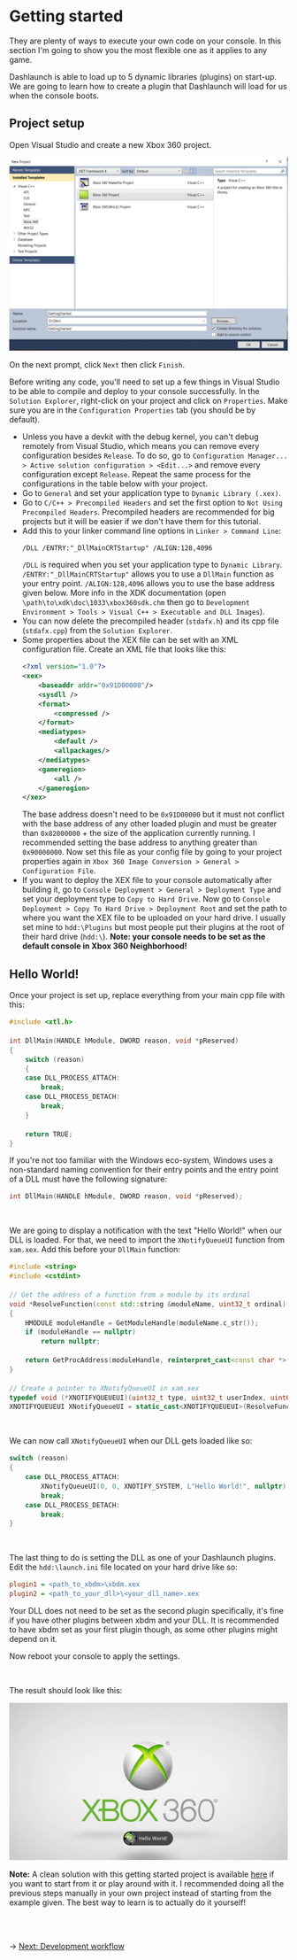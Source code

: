 # Getting started

They are plenty of ways to execute your own code on your console. In this section I'm going to show you the most flexible one as it applies to any game.

Dashlaunch is able to load up to 5 dynamic libraries (plugins) on start-up. We are going to learn how to create a plugin that Dashlaunch will load for us when the console boots.

## Project setup

Open Visual Studio and create a new Xbox 360 project.

<img src="../Prerequisites/Images/vs-create-project.png" alt="Visual Studio Xbox 360 Project"/>

On the next prompt, click `Next` then click `Finish`.

Before writing any code, you'll need to set up a few things in Visual Studio to be able to compile and deploy to your console successfully. In the `Solution Explorer`, right-click on your project and click on `Properties`. Make sure you are in the `Configuration Properties` tab (you should be by default).

-   Unless you have a devkit with the debug kernel, you can't debug remotely from Visual Studio, which means you can remove every configuration besides `Release`. To do so, go to `Configuration Manager... > Active solution configuration > <Edit...>` and remove every configuration except `Release`. Repeat the same process for the configurations in the table below with your project.
-   Go to `General` and set your application type to `Dynamic Library (.xex)`.
-   Go to `C/C++ > Precompiled Headers` and set the first option to `Not Using Precompiled Headers`. Precompiled headers are recommended for big projects but it will be easier if we don't have them for this tutorial.
-   Add this to your linker command line options in `Linker > Command Line`:
    ```
    /DLL /ENTRY:"_DllMainCRTStartup" /ALIGN:128,4096
    ```
    `/DLL` is required when you set your application type to `Dynamic Library`. `/ENTRY:"_DllMainCRTStartup"` allows you to use a `DllMain` function as your entry point. `/ALIGN:128,4096` allows you to use the base address given below. More info in the XDK documentation (open `\path\to\xdk\doc\1033\xbox360sdk.chm` then go to `Development Environment > Tools > Visual C++ > Executable and DLL Images`).
-   You can now delete the precompiled header (`stdafx.h`) and its cpp file (`stdafx.cpp`) from the `Solution Explorer`.
-   Some properties about the XEX file can be set with an XML configuration file. Create an XML file that looks like this:
    ```XML
    <?xml version="1.0"?>
    <xex>
        <baseaddr addr="0x91D00000"/>
        <sysdll />
        <format>
            <compressed />
        </format>
        <mediatypes>
            <default />
            <allpackages/>
        </mediatypes>
        <gameregion>
            <all />
        </gameregion>
    </xex>
    ```
    The base address doesn't need to be `0x91D00000` but it must not conflict with the base address of any other loaded plugin and must be greater than `0x82000000` + the size of the application currently running. I recommended setting the base address to anything greater than `0x90000000`.
    Now set this file as your config file by going to your project properties again in `Xbox 360 Image Conversion > General > Configuration File`.
-   If you want to deploy the XEX file to your console automatically after building it, go to `Console Deployment > General > Deployment Type` and set your deployment type to `Copy to Hard Drive`. Now go to `Console Deployment > Copy To Hard Drive > Deployment Root` and set the path to where you want the XEX file to be uploaded on your hard drive. I usually set mine to `hdd:\Plugins` but most people put their plugins at the root of their hard drive (`hdd:\`). **Note: your console needs to be set as the default console in Xbox 360 Neighborhood!**

## Hello World!

Once your project is set up, replace everything from your main cpp file with this:

```C++
#include <xtl.h>

int DllMain(HANDLE hModule, DWORD reason, void *pReserved)
{
    switch (reason)
    {
    case DLL_PROCESS_ATTACH:
        break;
    case DLL_PROCESS_DETACH:
        break;
    }

    return TRUE;
}
```

If you're not too familiar with the Windows eco-system, Windows uses a non-standard naming convention for their entry points and the entry point of a DLL must have the following signature:

```C++
int DllMain(HANDLE hModule, DWORD reason, void *pReserved);
```

<br/>

We are going to display a notification with the text "Hello World!" when our DLL is loaded. For that, we need to import the `XNotifyQueueUI` function from `xam.xex`. Add this before your `DllMain` function:

```C++
#include <string>
#include <cstdint>

// Get the address of a function from a module by its ordinal
void *ResolveFunction(const std::string &moduleName, uint32_t ordinal)
{
    HMODULE moduleHandle = GetModuleHandle(moduleName.c_str());
    if (moduleHandle == nullptr)
        return nullptr;

    return GetProcAddress(moduleHandle, reinterpret_cast<const char *>(ordinal));
}

// Create a pointer to XNotifyQueueUI in xam.xex
typedef void (*XNOTIFYQUEUEUI)(uint32_t type, uint32_t userIndex, uint64_t areas, const wchar_t *displayText, void *pContextData);
XNOTIFYQUEUEUI XNotifyQueueUI = static_cast<XNOTIFYQUEUEUI>(ResolveFunction("xam.xex", 656));
```

<br/>

We can now call `XNotifyQueueUI` when our DLL gets loaded like so:

```C++
switch (reason)
{
    case DLL_PROCESS_ATTACH:
        XNotifyQueueUI(0, 0, XNOTIFY_SYSTEM, L"Hello World!", nullptr);
        break;
    case DLL_PROCESS_DETACH:
        break;
}
```

<br/>

The last thing to do is setting the DLL as one of your Dashlaunch plugins. Edit the `hdd:\launch.ini` file located on your hard drive like so:

```INI
plugin1 = <path_to_xbdm>\xbdm.xex
plugin2 = <path_to_your_dll>\<your_dll_name>.xex
```

Your DLL does not need to be set as the second plugin specifically, it's fine if you have other plugins between xbdm and your DLL. It is recommended to have xbdm set as your first plugin though, as some other plugins might depend on it.

Now reboot your console to apply the settings.

<br/>

The result should look like this:

<img src="./Images/xnotify.png" alt="XNotify"/>

<br/>

**Note:** A clean solution with this getting started project is available [here](./GettingStarted) if you want to start from it or play around with it. I recommended doing all the previous steps manually in your own project instead of starting from the example given. The best way to learn is to actually do it yourself!

<br/><br/>

&rarr; [Next: Development workflow](../DevelopmentWorkflow/development-workflow.md)
